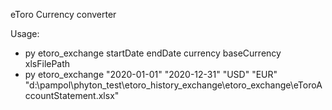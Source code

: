 eToro Currency converter


Usage:

- py etoro_exchange startDate endDate currency baseCurrency xlsFilePath
- py etoro_exchange "2020-01-01" "2020-12-31" "USD" "EUR" "d:\pampol\phyton_test\etoro_history_exchange\etoro_exchange\eToroAccountStatement.xlsx"


